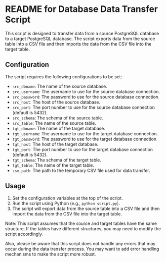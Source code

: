README for Database Data Transfer Script
=====================================

This script is designed to transfer data from a source PostgreSQL database to a target PostgreSQL database. The script exports data from the source table into a CSV file and then imports the data from the CSV file into the target table.

Configuration
-------------

The script requires the following configurations to be set:

* `src_dbname`: The name of the source database.
* `src_username`: The username to use for the source database connection.
* `src_password`: The password to use for the source database connection.
* `src_host`: The host of the source database.
* `src_port`: The port number to use for the source database connection (default is 5432).
* `src_schema`: The schema of the source table.
* `src_table`: The name of the source table.
* `tgt_dbname`: The name of the target database.
* `tgt_username`: The username to use for the target database connection.
* `tgt_password`: The password to use for the target database connection.
* `tgt_host`: The host of the target database.
* `tgt_port`: The port number to use for the target database connection (default is 5432).
* `tgt_schema`: The schema of the target table.
* `tgt_table`: The name of the target table.
* `csv_path`: The path to the temporary CSV file used for data transfer.

Usage
-----

1. Set the configuration variables at the top of the script.
2. Run the script using Python (e.g., `python script.py`).
3. The script will export data from the source table into a CSV file and then import the data from the CSV file into the target table.

Note: This script assumes that the source and target tables have the same structure. If the tables have different structures, you may need to modify the script accordingly.

Also, please be aware that this script does not handle any errors that may occur during the data transfer process. You may want to add error handling mechanisms to make the script more robust.
